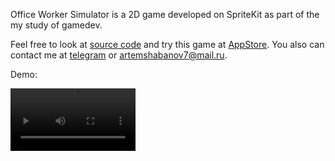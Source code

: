 Office Worker Simulator is a 2D game developed on SpriteKit as part of the my study of gamedev.

Feel free to look at [source code](https://github.com/artemiiShabanov/Office-Worker-Simulator) and try this game at [AppStore](https://github.com/artemiiShabanov/Cube-Squared).
You also can contact me at [telegram](https://t.me/artemiishabanov) or artemshabanov7@mail.ru.

Demo:

<video src="https://user-images.githubusercontent.com/22852361/229124417-b14fd868-67be-4253-87b7-f78fb273ba17.mp4" controls="controls" style="max-width: 200px;">
</video>

